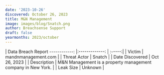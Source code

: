 ```yaml
---
date: '2023-10-26'
discovered: October 26, 2023
title: M&N Management
image: images/blog/Snatch.png
author: Breachsense Support
draft: false
yearmonths: 2023/october
---
```



| Data Breach Report
------------:     |:-------------:    | :-----:|
| Victim      | mandnmanagement.com      | 
| Threat Actor      | Snatch      | 
| Date Discovered      | Oct 26, 2023      | 
| Description      | M&N Management is a property management company in New York.      | 
| Leak Size      | Unknown      | 

